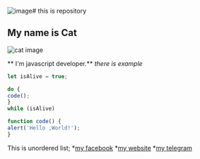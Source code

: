 ![image](https://github.com/user-attachments/assets/194b1924-05b9-4f38-ab1e-3212022d34f4)# this is repository 

## My name is Cat 
![cat image]()

** I'm javascript developer.** *there is example*

```js
let isAlive = true;

do {
code();
}
while (isAlive)

function code() {
alert('Hello ,World!');
}
```

This is unordered list;
*[my facebook](https://some-url.com)
*[my website](https://some-url.com)
*[my telegram](https://some-url.com)
